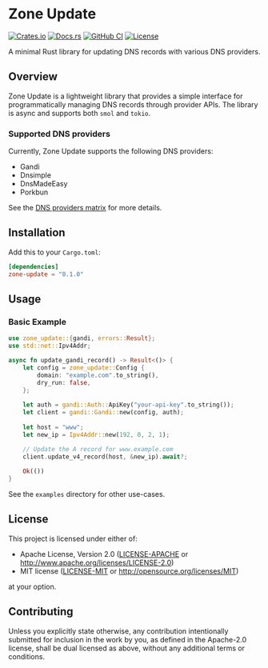 # Zone Update

[![Crates.io](https://img.shields.io/crates/v/zone-update)](https://crates.io/crates/zone-update)
[![Docs.rs](https://docs.rs/zone-update/badge.svg)](https://docs.rs/zone-update)
[![GitHub CI](https://github.com/tarka/zone-update/actions/workflows/tests.yml/badge.svg)](https://github.com/tarka/zone-update/actions)
[![License](https://img.shields.io/crates/l/zone-update)](https://github.com/tarka/zone-update/blob/main/README.md#License)

A minimal Rust library for updating DNS records with various DNS providers.

## Overview

Zone Update is a lightweight library that provides a simple interface for
programmatically managing DNS records through provider APIs.
The library is async and supports both `smol` and `tokio`.

### Supported DNS providers

Currently, Zone Update supports the following DNS providers:

* Gandi
* Dnsimple
* DnsMadeEasy
* Porkbun

See the [DNS providers matrix](docs/PROVIDERS.md) for more details.


## Installation

Add this to your `Cargo.toml`:

```toml
[dependencies]
zone-update = "0.1.0"
```

## Usage

### Basic Example

```rust
use zone_update::{gandi, errors::Result};
use std::net::Ipv4Addr;

async fn update_gandi_record() -> Result<()> {
    let config = zone_update::Config {
        domain: "example.com".to_string(),
        dry_run: false,
    };
    
    let auth = gandi::Auth::ApiKey("your-api-key".to_string());
    let client = gandi::Gandi::new(config, auth);
    
    let host = "www";
    let new_ip = Ipv4Addr::new(192, 0, 2, 1);

    // Update the A record for www.example.com
    client.update_v4_record(host, &new_ip).await?;
    
    Ok(())
}
```

See the `examples` directory for other use-cases.

## License

This project is licensed under either of:

- Apache License, Version 2.0 ([LICENSE-APACHE](LICENSE-APACHE-2.0.txt) or http://www.apache.org/licenses/LICENSE-2.0)
- MIT license ([LICENSE-MIT](LICENSE-MIT) or http://opensource.org/licenses/MIT)

at your option.

## Contributing

Unless you explicitly state otherwise, any contribution intentionally submitted
for inclusion in the work by you, as defined in the Apache-2.0 license, shall be
dual licensed as above, without any additional terms or conditions.
